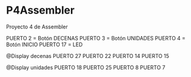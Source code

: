 # P4Assembler
Proyecto 4 de Assembler

PUERTO 2 = Botón DECENAS
PUERTO 3 = Botón UNIDADES
PUERTO 4 = Botón INICIO
PUERTO 17 = LED

@Display decenas
PUERTO 27
PUERTO 22
PUERTO 14
PUERTO 15

@Display unidades
PUERTO 18
PUERTO 25
PUERTO 8
PUERTO 7
